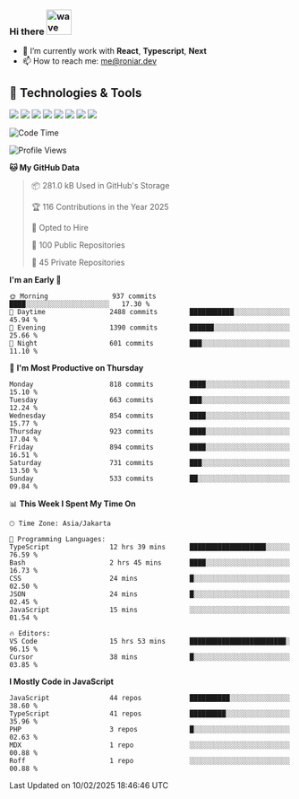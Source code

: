 ### Hi there <img src="https://i.ibb.co/q0Hx1KK/wave.gif" alt="wave" width="45px">

- 🌱 I’m currently work with **React**, **Typescript**, **Next**
- 📫 How to reach me: me@roniar.dev

## 🔧 Technologies & Tools

![](https://img.shields.io/badge/OS-Linux-informational?style=flat&logo=linux&logoColor=white&color=2bbc8a)
![](https://img.shields.io/badge/OS-Windows-informational?style=flat&logo=windows&logoColor=white&color=2bbc8a)
![](https://img.shields.io/badge/Code-JavaScript-informational?style=flat&logo=javascript&logoColor=white&color=2bbc8a)
![](https://img.shields.io/badge/Code-Golang-informational?style=flat&logo=go&logoColor=white&color=2bbc8a)
![](https://img.shields.io/badge/Code-React-informational?style=flat&logo=react&logoColor=white&color=2bbc8a)
![](https://img.shields.io/badge/Code-Next-informational?style=flat&logo=next.js&logoColor=white&color=2bbc8a)
![](https://img.shields.io/badge/Shell-Bash-informational?style=flat&logo=gnu-bash&logoColor=white&color=2bbc8a)
![](https://img.shields.io/badge/Tools-Docker-informational?style=flat&logo=docker&logoColor=white&color=2bbc8a)

<!--START_SECTION:waka-->
![Code Time](http://img.shields.io/badge/Code%20Time-2%2C317%20hrs%2038%20mins-blue)

![Profile Views](http://img.shields.io/badge/Profile%20Views-0-blue)

**🐱 My GitHub Data** 

> 📦 281.0 kB Used in GitHub's Storage 
 > 
> 🏆 116 Contributions in the Year 2025
 > 
> 💼 Opted to Hire
 > 
> 📜 100 Public Repositories 
 > 
> 🔑 45 Private Repositories 
 > 
**I'm an Early 🐤** 

```text
🌞 Morning                937 commits         ████░░░░░░░░░░░░░░░░░░░░░   17.30 % 
🌆 Daytime                2488 commits        ███████████░░░░░░░░░░░░░░   45.94 % 
🌃 Evening                1390 commits        ██████░░░░░░░░░░░░░░░░░░░   25.66 % 
🌙 Night                  601 commits         ███░░░░░░░░░░░░░░░░░░░░░░   11.10 % 
```
📅 **I'm Most Productive on Thursday** 

```text
Monday                   818 commits         ████░░░░░░░░░░░░░░░░░░░░░   15.10 % 
Tuesday                  663 commits         ███░░░░░░░░░░░░░░░░░░░░░░   12.24 % 
Wednesday                854 commits         ████░░░░░░░░░░░░░░░░░░░░░   15.77 % 
Thursday                 923 commits         ████░░░░░░░░░░░░░░░░░░░░░   17.04 % 
Friday                   894 commits         ████░░░░░░░░░░░░░░░░░░░░░   16.51 % 
Saturday                 731 commits         ███░░░░░░░░░░░░░░░░░░░░░░   13.50 % 
Sunday                   533 commits         ██░░░░░░░░░░░░░░░░░░░░░░░   09.84 % 
```


📊 **This Week I Spent My Time On** 

```text
🕑︎ Time Zone: Asia/Jakarta

💬 Programming Languages: 
TypeScript               12 hrs 39 mins      ███████████████████░░░░░░   76.59 % 
Bash                     2 hrs 45 mins       ████░░░░░░░░░░░░░░░░░░░░░   16.73 % 
CSS                      24 mins             █░░░░░░░░░░░░░░░░░░░░░░░░   02.50 % 
JSON                     24 mins             █░░░░░░░░░░░░░░░░░░░░░░░░   02.45 % 
JavaScript               15 mins             ░░░░░░░░░░░░░░░░░░░░░░░░░   01.54 % 

🔥 Editors: 
VS Code                  15 hrs 53 mins      ████████████████████████░   96.15 % 
Cursor                   38 mins             █░░░░░░░░░░░░░░░░░░░░░░░░   03.85 % 
```

**I Mostly Code in JavaScript** 

```text
JavaScript               44 repos            ██████████░░░░░░░░░░░░░░░   38.60 % 
TypeScript               41 repos            █████████░░░░░░░░░░░░░░░░   35.96 % 
PHP                      3 repos             █░░░░░░░░░░░░░░░░░░░░░░░░   02.63 % 
MDX                      1 repo              ░░░░░░░░░░░░░░░░░░░░░░░░░   00.88 % 
Roff                     1 repo              ░░░░░░░░░░░░░░░░░░░░░░░░░   00.88 % 
```




 Last Updated on 10/02/2025 18:46:46 UTC
<!--END_SECTION:waka-->
